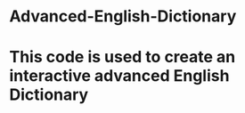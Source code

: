 # Advanced-English-Dictionary
# This code is used to create an interactive advanced English Dictionary
